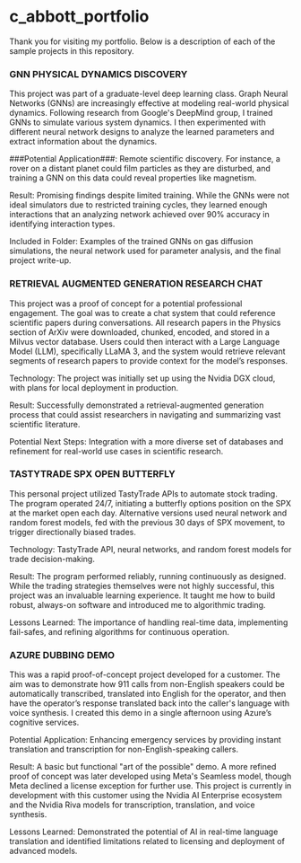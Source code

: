 # c_abbott_portfolio
Thank you for visiting my portfolio.  Below is a description of each of the sample projects in this repository.

### GNN PHYSICAL DYNAMICS DISCOVERY ###

This project was part of a graduate-level deep learning class. Graph Neural Networks (GNNs) are increasingly effective at modeling real-world physical dynamics. Following research from Google's DeepMind group, I trained GNNs to simulate various system dynamics. I then experimented with different neural network designs to analyze the learned parameters and extract information about the dynamics.

###Potential Application###: Remote scientific discovery. For instance, a rover on a distant planet could film particles as they are disturbed, and training a GNN on this data could reveal properties like magnetism.

Result: Promising findings despite limited training. While the GNNs were not ideal simulators due to restricted training cycles, they learned enough interactions that an analyzing network achieved over 90% accuracy in identifying interaction types.

Included in Folder: Examples of the trained GNNs on gas diffusion simulations, the neural network used for parameter analysis, and the final project write-up.

### RETRIEVAL AUGMENTED GENERATION RESEARCH CHAT ###

This project was a proof of concept for a potential professional engagement. The goal was to create a chat system that could reference scientific papers during conversations. All research papers in the Physics section of ArXiv were downloaded, chunked, encoded, and stored in a Milvus vector database. Users could then interact with a Large Language Model (LLM), specifically LLaMA 3, and the system would retrieve relevant segments of research papers to provide context for the model’s responses.

Technology: The project was initially set up using the Nvidia DGX cloud, with plans for local deployment in production.

Result: Successfully demonstrated a retrieval-augmented generation process that could assist researchers in navigating and summarizing vast scientific literature.

Potential Next Steps: Integration with a more diverse set of databases and refinement for real-world use cases in scientific research.

### TASTYTRADE SPX OPEN BUTTERFLY ###

This personal project utilized TastyTrade APIs to automate stock trading. The program operated 24/7, initiating a butterfly options position on the SPX at the market open each day. Alternative versions used neural network and random forest models, fed with the previous 30 days of SPX movement, to trigger directionally biased trades.

Technology: TastyTrade API, neural networks, and random forest models for trade decision-making.

Result: The program performed reliably, running continuously as designed. While the trading strategies themselves were not highly successful, this project was an invaluable learning experience. It taught me how to build robust, always-on software and introduced me to algorithmic trading.

Lessons Learned: The importance of handling real-time data, implementing fail-safes, and refining algorithms for continuous operation.

### AZURE DUBBING DEMO ###

This was a rapid proof-of-concept project developed for a customer. The aim was to demonstrate how 911 calls from non-English speakers could be automatically transcribed, translated into English for the operator, and then have the operator’s response translated back into the caller's language with voice synthesis. I created this demo in a single afternoon using Azure’s cognitive services.

Potential Application: Enhancing emergency services by providing instant translation and transcription for non-English-speaking callers.

Result: A basic but functional "art of the possible" demo. A more refined proof of concept was later developed using Meta's Seamless model, though Meta declined a license exception for further use.  This project is currently in development with this customer using the Nvidia AI Enterprise ecosystem and the Nvidia Riva models for transcription, translation, and voice synthesis.

Lessons Learned: Demonstrated the potential of AI in real-time language translation and identified limitations related to licensing and deployment of advanced models.
